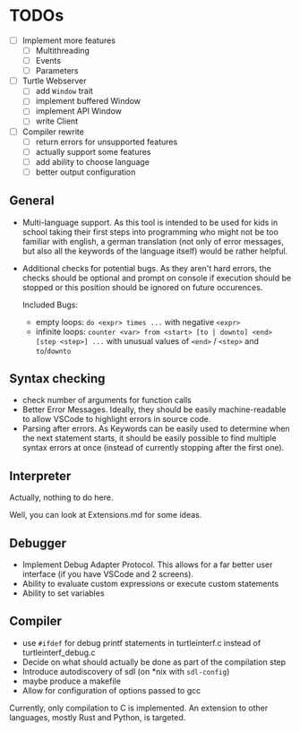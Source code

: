 # TODOs

- [ ] Implement more features
  - [ ] Multithreading
  - [ ] Events
  - [ ] Parameters
- [ ] Turtle Webserver
  - [ ] add `Window` trait
  - [ ] implement buffered Window
  - [ ] implement API Window
  - [ ] write Client
- [ ] Compiler rewrite
  - [ ] return errors for unsupported features
  - [ ] actually support some features
  - [ ] add ability to choose language
  - [ ] better output configuration

## General

* Multi-language support. As this tool is intended to be used for
  kids in school taking their first steps into programming who might
  not be too familiar with english, a german translation
  (not only of error messages, but also all the keywords of
  the language itself) would be rather helpful.
* Additional checks for potential bugs. As they aren't hard errors,
  the checks should be optional and prompt on console if execution should
  be stopped or this position should be ignored on future occurences.

  Included Bugs:
  - empty loops: `do <expr> times ...` with negative `<expr>`
  - infinite loops:
    `counter <var> from <start> [to | downto] <end> [step <step>] ...`
    with unusual values of `<end>` / `<step>` and `to`/`downto`

## Syntax checking

* check number of arguments for function calls
* Better Error Messages. Ideally, they should be easily
  machine-readable to allow VSCode to highlight errors in source code.
* Parsing after errors. As Keywords can be easily used to determine
  when the next statement starts, it should be easily possible to
  find multiple syntax errors at once (instead of currently stopping
  after the first one).

## Interpreter

Actually, nothing to do here.

Well, you can look at Extensions.md for some ideas.

## Debugger

* Implement Debug Adapter Protocol. This allows for a far better
  user interface (if you have VSCode and 2 screens).
* Ability to evaluate custom expressions or execute custom statements
* Ability to set variables

## Compiler

* use `#ifdef` for debug printf statements in turtleinterf.c
  instead of turtleinterf_debug.c
* Decide on what should actually be done as part of the compilation step
* Introduce autodiscovery of sdl (on *nix with `sdl-config`)
* maybe produce a makefile
* Allow for configuration of options passed to gcc

Currently, only compilation to C is implemented. An extension to other
languages, mostly Rust and Python, is targeted.